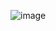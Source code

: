![image](https://github.com/butchervanity/butchervanity/assets/82378861/104f9a0a-1833-4a21-ae2a-9646ae57d22c)
